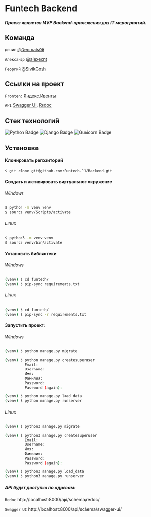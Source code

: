 # Funtech Backend

##### Проект является MVP Backend-приложения для IT мероприятий.

## Команда

```Денис``` [@Denmais09](https://t.me/Denmais09)

```Александр``` [@alexeont](https://t.me/alexeont)

```Георгий``` [@SivikGosh](https://t.me/SivikGosh)

## Ссылки на проект

```Frontend``` [Яндекс.Ивенты](http://84.252.73.12/)

```API``` [Swagger UI](http://84.252.73.12/api/schema/swagger-ui/), [Redoc](http://84.252.73.12/api/schema/redoc/)

## Стек технологий

 <img src="https://img.shields.io/badge/python-%233776AB.svg?style=for-the-badge&logo=python&logoColor=white" alt="Python Badge" />
<img src="https://img.shields.io/badge/django-%23092E20.svg?style=for-the-badge&logo=django&logoColor=white" alt="Django Badge" />
<img src="https://img.shields.io/badge/gunicorn-%23499848.svg?style=for-the-badge&logo=gunicorn&logoColor=white" alt="Gunicorn Badge" />

## Установка

#### Клонировать репозиторий

```bash
$ git clone git@github.com:Funtech-11/Backend.git
```

#### Создать и активировать виртуальное окружение

###### Windows
```bash
$ python -m venv venv
$ source venv/Scripts/activate
```
###### Linux
```bash
$ python3 -m venv venv
$ source venv/bin/activate
```

#### Установить библиотеки

###### Windows
```bash
(venv) $ cd funtech/
(venv) $ pip-sync requirements.txt
```
###### Linux
```bash
(venv) $ cd funtech/
(venv) $ pip-sync -r requirements.txt
```

#### Запустить проект:

###### Windows
```bash
(venv) $ python manage.py migrate

(venv) $ python manage.py createsuperuser
         Email:
         Username:
         Имя:
         Фамилия:
         Password:
         Password (again):

(venv) $ python manage.py load_data
(venv) $ python manage.py runserver
```
###### Linux
```bash
(venv) $ python3 manage.py migrate

(venv) $ python3 manage.py createsuperuser
         Email:
         Username:
         Имя:
         Фамилия:
         Password:
         Password (again):

(venv) $ python3 manage.py load_data
(venv) $ python3 manage.py runserver
```

##### API будет доступно по адресам:

```Redoc``` http://localhost:8000/api/schema/redoc/

```Swagger UI``` http://localhost:8000/api/schema/swagger-ui/
